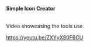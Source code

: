 <b> Simple Icon Creator </b>

<br> Video showcasing the tools use. <br>

https://youtu.be/ZXYyX80F6CU
